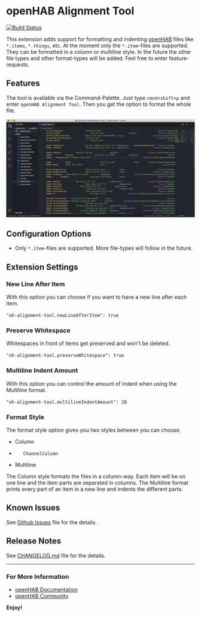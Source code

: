 # openHAB Alignment Tool

[![Build Status](https://maxbec.visualstudio.com/openHAB%20Alignment%20Tool/_apis/build/status/MaxBec.openHAB-Alignment-Tool?branchName=master)](https://maxbec.visualstudio.com/openHAB%20Alignment%20Tool/_build/latest?definitionId=1&branchName=master)

This extension adds support for formatting and indenting [openHAB](http://www.openhab.org) files like `*.items`, `*.things`, etc. At the moment only the `*.item`-files are supported. They can be formatted in a column or multiline style. In the future the other file types and other format-types will
be added. Feel free to enter feature-requests.

## Features

The tool is available via the Command-Palette. Just type `cmnd+shift+p` and enter `openHAB Alignment Tool`. Then you get the option to format the whole file.

![formatting item gif](images/item-formatting.gif)

## Configuration Options

-    Only `*.item`-files are supported. More file-types will follow in the future.

## Extension Settings

### New Line After Item

With this option you can choose if you want to have a new line after each item.

`"oh-alignment-tool.newLineAfterItem": true`

### Preserve Whitespace

Whitespaces in front of items get preserved and won't be deleted.

`"oh-alignment-tool.preserveWhitespace": true`

### Multiline Indent Amount

With this option you can control the amount of indent when using the Multiline format.

`"oh-alignment-tool.multilineIndentAmount": 28`

### Format Style

The format style option gives you two styles between you can choose.

-    Column
-        ChannelColumn
-    Multiline

The Column style formats the files in a column-way. Each item will be on one line and the item parts are separated in columns. The Multiline format prints every part of an item in a new line and indents the different parts.

## Known Issues

See [Github Issues](https://github.com/MaxBec/openHAB-Alignment-Tool/issues) file for the details.

## Release Notes

See [CHANGELOG.md](https://github.com/MaxBec/openHAB-Alignment-Tool/blob/master/CHANGELOG.md) file for the details.

---

### For More Information

-    [openHAB Documentation](https://www.openhab.org/docs/)
-    [openHAB Community](https://community.openhab.org)

**Enjoy!**
